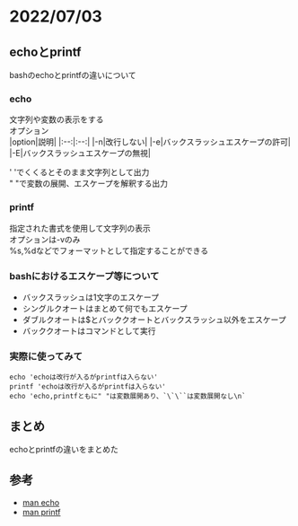 # 2022/07/03

## echoとprintf
bashのechoとprintfの違いについて

### echo
文字列や変数の表示をする<br>
オプション<br>
|option|説明|
|:--:|:--:|
|-n|改行しない|
|-e|バックスラッシュエスケープの許可|
|-E|バックスラッシュエスケープの無視|

' 'でくくるとそのまま文字列として出力<br>
" "で変数の展開、エスケープを解釈する出力<br>

### printf
指定された書式を使用して文字列の表示<br>
オプションは-vのみ<br>
%s,%dなどでフォーマットとして指定することができる<br>

### bashにおけるエスケープ等について
- バックスラッシュは1文字のエスケープ
- シングルクオートはまとめて何でもエスケープ
- ダブルクオートは$とバッククオートとバックスラッシュ以外をエスケープ
- バッククオートはコマンドとして実行

### 実際に使ってみて
```
echo 'echoは改行が入るがprintfは入らない'
printf 'echoは改行が入るがprintfは入らない'
echo 'echo,printfともに" "は変数展開あり、`\`\``は変数展開なし\n`

```

## まとめ
echoとprintfの違いをまとめた

## 参考
- [man echo](https://linuxjm.osdn.jp/html/GNU_coreutils/man1/echo.1.html)
- [man printf](https://linuxjm.osdn.jp/html/GNU_coreutils/man1/printf.1.html)

